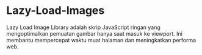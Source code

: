 # Lazy-Load-Images
Lazy Load Image Library adalah skrip JavaScript ringan yang mengoptimalkan pemuatan gambar hanya saat masuk ke viewport. Ini membantu mempercepat waktu muat halaman dan meningkatkan performa web.
